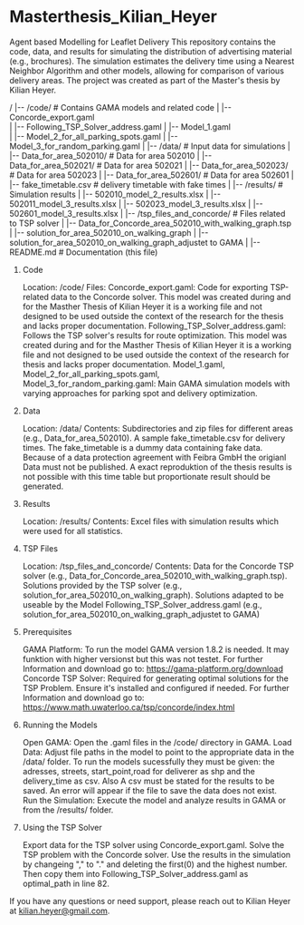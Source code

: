 # Masterthesis_Kilian_Heyer
Agent based Modelling for Leaflet Delivery 
This repository contains the code, data, and results for simulating the distribution of advertising material (e.g., brochures). 
The simulation estimates the delivery time using a Nearest Neighbor Algorithm and other models, allowing for comparison of various delivery areas. 
The project was created as part of the Master's thesis by Kilian Heyer.

/
|-- /code/                     # Contains GAMA models and related code
|   |-- Concorde_export.gaml    
|   |-- Following_TSP_Solver_address.gaml 
|   |-- Model_1.gaml             
|   |-- Model_2_for_all_parking_spots.gaml
|   |-- Model_3_for_random_parking.gaml
|
|-- /data/                     # Input data for simulations
|   |-- Data_for_area_502010/  # Data for area 502010
|   |-- Data_for_area_502021/  # Data for area 502021
|   |-- Data_for_area_502023/  # Data for area 502023
|   |-- Data_for_area_502601/  # Data for area 502601
|   |-- fake_timetable.csv     # delivery timetable with fake times
|
|-- /results/                  # Simulation results
|   |-- 502010_model_2_results.xlsx
|   |-- 502011_model_3_results.xlsx
|   |-- 502023_model_3_results.xlsx
|   |-- 502601_model_3_results.xlsx
|
|-- /tsp_files_and_concorde/   # Files related to TSP solver
|   |-- Data_for_Concorde_area_502010_with_walking_graph.tsp
|   |-- solution_for_area_502010_on_walking_graph
|   |-- solution_for_area_502010_on_walking_graph_adjustet to GAMA
|
|-- README.md                  # Documentation (this file)



1. Code

    Location: /code/
    Files:
        Concorde_export.gaml: Code for exporting TSP-related data to the Concorde solver. This model was created during and for the Masther Thesis of Kilian Heyer it is a working file and not designed to be                                 used outside the context of the research for the thesis and lacks proper documentation.
        Following_TSP_Solver_address.gaml: Follows the TSP solver's results for route optimization. This model was created during and for the Masther Thesis of Kilian Heyer it is a working file and not                                                   designed to be used outside the context of the research for thesis and lacks proper documentation.
        Model_1.gaml, Model_2_for_all_parking_spots.gaml, Model_3_for_random_parking.gaml: Main GAMA simulation models with varying approaches for parking spot and delivery optimization.

2. Data

    Location: /data/
    Contents:
        Subdirectories and zip files for different areas (e.g., Data_for_area_502010).
        A sample fake_timetable.csv for delivery times. The fake_timetable is a dummy data containing fake data. Because of a data protection agreement with Feibra GmbH the origianl Data must not be                   published. A exact reproduktion of the thesis results is not possible with this time table but proportionate result should be generated.


3. Results

    Location: /results/
    Contents:
        Excel files with simulation results which were used for all statistics.

4. TSP Files

    Location: /tsp_files_and_concorde/
    Contents:
        Data for the Concorde TSP solver (e.g., Data_for_Concorde_area_502010_with_walking_graph.tsp).
        Solutions provided by the TSP solver (e.g., solution_for_area_502010_on_walking_graph).
        Solutions adapted to be useable by the Model Following_TSP_Solver_address.gaml (e.g., solution_for_area_502010_on_walking_graph_adjustet to GAMA)
   
1. Prerequisites

    GAMA Platform: To run the model GAMA version 1.8.2 is needed. It may funktion with higher versionst but this was not testet. For further Information and download go to: https://gama-platform.org/download
    Concorde TSP Solver: Required for generating optimal solutions for the TSP Problem. Ensure it's installed and configured if needed. 
    For further Information and download go to: https://www.math.uwaterloo.ca/tsp/concorde/index.html

2. Running the Models

    Open GAMA: Open the .gaml files in the /code/ directory in GAMA.
    Load Data: Adjust file paths in the model to point to the appropriate data in the /data/ folder. 
               To run the models sucessfully they must be given: the adresses, streets, start_point,road for deliverer as shp and the delivery_time as csv. 
               Also A csv must be stated for the results to be saved.
               An error will appear if the file to save the data does not exist.  
    Run the Simulation: Execute the model and analyze results in GAMA or from the /results/ folder.

3. Using the TSP Solver

    Export data for the TSP solver using Concorde_export.gaml.
    Solve the TSP problem with the Concorde solver.
    Use the results in the simulation by changeing "," to "." and deleting the first(0) and the highest number. Then copy them into Following_TSP_Solver_address.gaml as optimal_path in line 82.

If you have any questions or need support, please reach out to Kilian Heyer at kilian.heyer@gmail.com.
